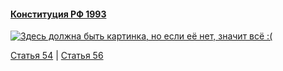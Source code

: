 #### [Конституция РФ 1993](https://lalawland.github.io/eurasia/russia/const)

[![Здесь должна быть картинка, но если её нет, значит всё :(](https://sun9-west.userapi.com/sun9-72/s/v1/ig2/jQ5uaLJUGEWnl79ZrcBgEuyICQYa391IbUvE7Cdm98a267mFrIMRzEBjwkHy81elU-VrDFZgdxUhdKRb-B2P2ipD.jpg?size=1280x720&quality=95&type=album)](https://sun9-west.userapi.com/sun9-72/s/v1/ig2/jQ5uaLJUGEWnl79ZrcBgEuyICQYa391IbUvE7Cdm98a267mFrIMRzEBjwkHy81elU-VrDFZgdxUhdKRb-B2P2ipD.jpg?size=1280x720&quality=95&type=album)

[Статья 54](https://lalawland.github.io/eurasia/russia/const/art54) | [Статья 56](https://lalawland.github.io/eurasia/russia/const/art56)
